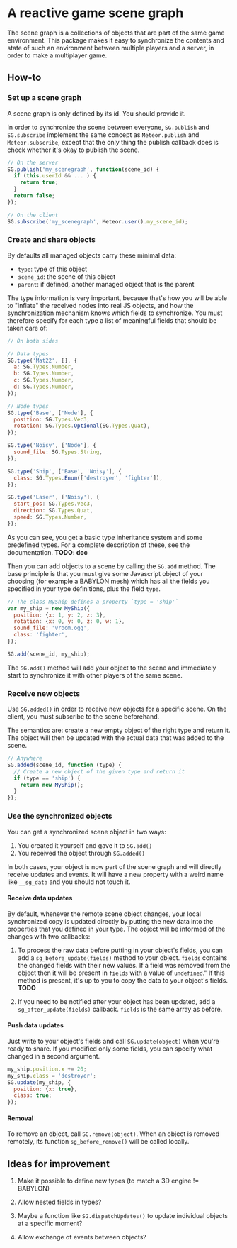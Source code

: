 A reactive game scene graph
===========================

The scene graph is a collections of objects that are part of the same game
environment. This package makes it easy to synchronize the contents and state
of such an environment between multiple players and a server, in order to make
a multiplayer game.

How-to
------

### Set up a scene graph

A scene graph is only defined by its id. You should provide it.

In order to synchronize the scene between everyone, `SG.publish` and
`SG.subscribe` implement the same concept as `Meteor.publish` and
`Meteor.subscribe`, except that the only thing the publish callback does is
check whether it's okay to publish the scene.

```javascript
// On the server
SG.publish('my_scenegraph', function(scene_id) {
  if (this.userId && ... ) {
    return true;
  }
  return false;
});

// On the client
SG.subscribe('my_scenegraph', Meteor.user().my_scene_id);
```

### Create and share objects

By defaults all managed objects carry these minimal data:
* `type`: type of this object
* `scene_id`: the scene of this object
* `parent`: if defined, another managed object that is the parent

The type information is very important, because that's how you will be able to "inflate" the received nodes into real JS objects, and how the synchronization mechanism knows which fields to synchronize. You must therefore specify for each type a list of meaningful fields that should be taken care of:

```javascript
// On both sides

// Data types
SG.type('Mat22', [], {
  a: SG.Types.Number,
  b: SG.Types.Number,
  c: SG.Types.Number,
  d: SG.Types.Number,
});

// Node types
SG.type('Base', ['Node'], {
  position: SG.Types.Vec3,
  rotation: SG.Types.Optional(SG.Types.Quat),
});

SG.type('Noisy', ['Node'], {
  sound_file: SG.Types.String,
});

SG.type('Ship', ['Base', 'Noisy'], {
  class: SG.Types.Enum(['destroyer', 'fighter']),
});

SG.type('Laser', ['Noisy'], {
  start_pos: SG.Types.Vec3,
  direction: SG.Types.Quat,
  speed: SG.Types.Number,
});
```

As you can see, you get a basic type inheritance system and some predefined
types. For a complete description of these, see the documentation. **TODO: doc**

Then you can add objects to a scene by calling the `SG.add` method. The base
principle is that you must give some Javascript object of your choosing (for
example a BABYLON mesh) which has all the fields you specified in your type
definitions, plus the field `type`.

```javascript
// The class MyShip defines a property `type = 'ship'`
var my_ship = new MyShip({
  position: {x: 1, y: 2, z: 3},
  rotation: {x: 0, y: 0, z: 0, w: 1},
  sound_file: 'vroom.ogg',
  class: 'fighter',
});

SG.add(scene_id, my_ship);
```

The `SG.add()` method will add your object to the scene and immediately start to
synchronize it with other players of the same scene.

### Receive new objects

Use `SG.added()` in order to receive new objects for a specific scene. On the
client, you must subscribe to the scene beforehand.

The semantics are: create a new empty object of the right type and return it.
The object will then be updated with the actual data that was added to the
scene.

```javascript
// Anywhere
SG.added(scene_id, function (type) {
  // Create a new object of the given type and return it
  if (type == 'ship') {
    return new MyShip();
  }
});
```

### Use the synchronized objects

You can get a synchronized scene object in two ways:
1. You created it yourself and gave it to `SG.add()`
2. You received the object through `SG.added()`

In both cases, your object is now part of the scene graph and will directly
receive updates and events. It will have a new property with a weird name like
`__sg_data` and you should not touch it.

#### Receive data updates

By default, whenever the remote scene object changes, your local synchronized
copy is updated directly by putting the new data into the properties that you
defined in your type. The object will be informed of the changes with two
callbacks:

1. To process the raw data before putting in your object's fields, you can add
   a `sg_before_update(fields)` method to your object. `fields` contains the
   changed fields with their new values. If a field was removed from the object
   then it will be present in `fields` with a value of `undefined`." If this
   method is present, it's up to you to copy the data to your object's fields.
   **TODO**

2. If you need to be notified after your object has been updated, add a
   `sg_after_update(fields)` callback. `fields` is the same array as before.

#### Push data updates

Just write to your object's fields and call `SG.update(object)` when you're ready
to share. If you modified only some fields, you can specify what changed in a
second argument.

```javascript
my_ship.position.x += 20;
my_ship.class = 'destroyer';
SG.update(my_ship, {
  position: {x: true},
  class: true;
});
```

#### Removal

To remove an object, call `SG.remove(object)`. When an object is removed
remotely, its function `sg_before_remove()` will be called locally.

Ideas for improvement
---------------------

1. Make it possible to define new types (to match a 3D engine != BABYLON)

2. Allow nested fields in types?

3. Maybe a function like `SG.dispatchUpdates()` to update individual objects at
   a specific moment?

4. Allow exchange of events between objects?



